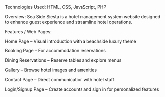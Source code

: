 Technologies Used:
HTML, CSS, JavaScript, PHP

Overview:
Sea Side Siesta is a hotel management system website designed to enhance guest experience and streamline hotel operations.

Features / Web Pages:

Home Page – Visual introduction with a beachside luxury theme

Booking Page – For accommodation reservations

Dining Reservations – Reserve tables and explore menus

Gallery – Browse hotel images and amenities

Contact Page – Direct communication with hotel staff

Login/Signup Page – Create accounts and sign in for personalized features
